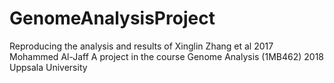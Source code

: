 # GenomeAnalysisProject
Reproducing the analysis and results of Xinglin Zhang et al 2017
Mohammed Al-Jaff 
A project in the course Genome Analysis (1MB462) 2018
Uppsala University
